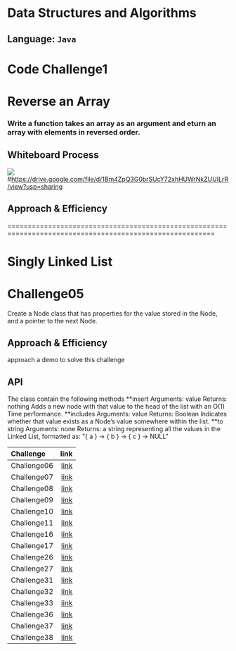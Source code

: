 # Data Structures and Algorithms

## Language: `Java`
# Code Challenge1
# Reverse an Array
<!-- Description of the challenge -->
### Write a function takes an array as an argument and eturn an array with elements in reversed order.
## Whiteboard Process
<!-- Embedded whiteboard image -->
![](https://drive.google.com/file/d/1Bm4ZpQ3G0brSUcY72xhHUWrNkZUUILrR/view?usp=sharing)
#https://drive.google.com/file/d/1Bm4ZpQ3G0brSUcY72xhHUWrNkZUUILrR/view?usp=sharing 

## Approach & Efficiency
<!-- What approach did you take? Discuss Why. What is the Big O space/time for this approach? -->

=========================================================================================================
# Singly Linked List
<!-- Short summary or background information -->

# Challenge05
<!-- Description of the challenge -->
Create a Node class that has properties for the value stored in the Node, and a pointer to the next Node.


## Approach & Efficiency
<!-- What approach did you take? Why? What is the Big O space/time for this approach? -->
approach a demo to solve this challenge

## API
<!-- Description of each method publicly available to your Linked List -->
The class contain the following methods
**insert
  Arguments: value
  Returns: nothing
  Adds a new node with that value to the head of the list with an O(1) Time performance.
**includes
  Arguments: value
  Returns: Boolean
  Indicates whether that value exists as a Node’s value somewhere within the list.
**to string
  Arguments: none
  Returns: a string representing all the values in the Linked List, formatted as:
  "{ a } -> { b } -> { c } -> NULL"

| Challenge | link     |
| :---- | --------:|
| Challenge06 | [link](https://github.com/sanaa-almoghraby/data-structures-and-algorithms/tree/main/java/Challenge06)    |
| Challenge07 | [link](https://github.com/sanaa-almoghraby/data-structures-and-algorithms/blob/main/java/Challenge/README.md)|
|Challenge08 |[link](https://github.com/sanaa-almoghraby/data-structures-and-algorithms/tree/main/java/Challenge8)|
|Challenge09|[link]()|
|Challenge10|[link](https://github.com/sanaa-almoghraby/data-structures-and-algorithms/tree/main/java/Challenge10)|
|Challenge11|[link](https://github.com/sanaa-almoghraby/data-structures-and-algorithms/tree/main/java/Challenge11)|
|Challenge16|[link](https://github.com/sanaa-almoghraby/data-structures-and-algorithms/tree/master/java/Challange16)|
|Challenge17|[link](https://github.com/sanaa-almoghraby/data-structures-and-algorithms/tree/master/java/Challange17)|
|Challenge26|[link](https://github.com/sanaa-almoghraby/data-structures-and-algorithms/tree/master/java/Challenge26)|
|Challenge27|[link](https://github.com/sanaa-almoghraby/data-structures-and-algorithms/blob/master/java/Challenge26/README.md)|
|Challenge31|[link](https://github.com/sanaa-almoghraby/data-structures-and-algorithms/tree/master/java/Challange31)|
|Challenge32|[link](https://github.com/sanaa-almoghraby/data-structures-and-algorithms/tree/master/java/Hash_tabel)|
|Challenge33|[link](https://github.com/sanaa-almoghraby/data-structures-and-algorithms/blob/master/java/Hash_tabel/img/ch33.png)|
|Challenge36|[link](https://github.com/sanaa-almoghraby/data-structures-and-algorithms/blob/master/java/Graph/img/ch36.png)|
|Challenge37|[link](https://github.com/sanaa-almoghraby/data-structures-and-algorithms/blob/master/java/Graph/img/ch37.png)|
|Challenge38|[link](https://github.com/sanaa-almoghraby/data-structures-and-algorithms/blob/master/java/Graph/img/ch38.png)|
